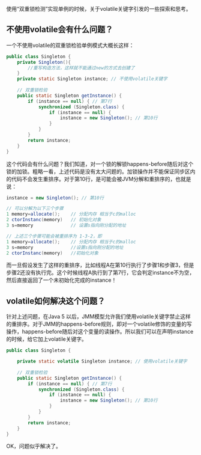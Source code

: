 使用“双重锁检测”实现单例的时候，关于volatile关键字引发的一些探索和思考。

## 不使用volatile会有什么问题？

一个不使用volatile的双重锁检验单例模式大概长这样：

```java
public class Singleton {
    private Singleton(){
        //重写构造方法，这样就不能通过new的方式去创建了
    }
    private static Singleton instance; // 不使用volatile关键字
    
    // 双重锁检验
    public static Singleton getInstance() {
        if (instance == null) { // 第7行
            synchronized (Singleton.class) {
                if (instance == null) {
                    instance = new Singleton(); // 第10行
                }
            }
        }
        return instance;
    }
}
```

这个代码会有什么问题？我们知道，对一个锁的解锁happens-before随后对这个锁的加锁。粗略一看，上述代码是没有太大问题的。加锁操作并不能保证同步区内的代码不会发生重排序。对于第10行，是可能会被JVM分解和重排序的，也就是说：

```java
instance = new Singleton(); // 第10行

// 可以分解为以下三个步骤
1 memory=allocate();	// 分配内存 相当于c的malloc
2 ctorInstanc(memory) 	// 初始化对象
3 s=memory 				// 设置s指向刚分配的地址

// 上述三个步骤可能会被重排序为 1-3-2，即
1 memory=allocate();	// 分配内存 相当于c的malloc
3 s=memory 				//设置s指向刚分配的地址
2 ctorInstanc(memory) 	//初始化对象
```

而一旦假设发生了这样的重排序，比如线程A在第10行执行了步骤1和步骤3，但是步骤2还没有执行完。这个时候线程A执行到了第7行，它会判定instance不为空，然后直接返回了一个未初始化完成的instance！

## volatile如何解决这个问题？

针对上述问题，在Java 5 以后，JMM模型允许我们使用volatile关键字禁止这样的重排序。对于JMM的happens-before规则，即对一个volatile修饰的变量的写操作，happens-before随后对这个变量的读操作。所以我们可以在声明instance的时候，给它加上volatile关键字。

```java
public class Singleton {

    private static volatile Singleton instance; // 使用volatile关键字
    
    // 双重锁检验
    public static Singleton getInstance() {
        if (instance == null) { // 第7行
            synchronized (Singleton.class) {
                if (instance == null) {
                    instance = new Singleton(); // 第10行
                }
            }
        }
        return instance;
    }
}
```

OK，问题似乎解决了。

